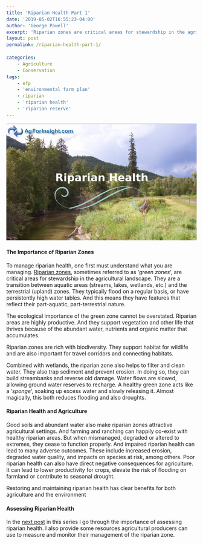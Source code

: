 ```yaml
---
title: 'Riparian Health Part 1'
date: '2019-05-02T16:55:23-04:00'
author: 'George Powell'
excerpt: 'Riparian zones are critical areas for stewardship in the agricultural landscape. Their ecological importance cannot be overstated. Farming and ranching can happily co-exist with healthy riparian areas. But when mismanaged they can cease to function properly. And impaired riparian health can lead to many adverse outcomes.'
layout: post
permalink: /riparian-health-part-1/

categories:
    - Agriculture
    - Conservation
tags:
    - efp
    - 'environmental farm plan'
    - riparian
    - 'riparian health'
    - 'riparian reserve'
---
```

![Riparian Health](/assets/images/RiparianHealth1-768x469.jpg)

#### The Importance of Riparian Zones

To manage riparian health, one first must understand what you are managing. [Riparian zones](https://en.wikipedia.org/wiki/Riparian_zone), sometimes referred to as ‘*green zones*‘, are critical areas for stewardship in the agricultural landscape. They are a transition between aquatic areas (streams, lakes, wetlands, etc.) and the terrestrial (upland) zones. They typically flood on a regular basis, or have persistently high water tables. And this means they have features that reflect their part-aquatic, part-terrestrial nature.

The ecological importance of the green zone cannot be overstated. Riparian areas are highly productive. And they support vegetation and other life that thrives because of the abundant water, nutrients and organic matter that accumulates.

Riparian zones are rich with biodiversity. They support habitat for wildlife and are also important for travel corridors and connecting habitats.

Combined with wetlands, the riparian zone also helps to filter and clean water. They also trap sediment and prevent erosion. In doing so, they can build streambanks and reverse old damage. Water flows are slowed, allowing ground water reserves to recharge. A healthy green zone acts like a ‘*sponge*‘, soaking up excess water and slowly releasing it. Almost magically, this both reduces flooding and also droughts.

#### Riparian Health and Agriculture

Good soils and abundant water also make riparian zones attractive agricultural settings. And farming and ranching can happily co-exist with healthy riparian areas. But when mismanaged, degraded or altered to extremes, they cease to function properly. And impaired riparian health can lead to many adverse outcomes. These include increased erosion, degraded water quality, and impacts on species at risk, among others. Poor riparian health can also have direct negative consequences for agriculture. It can lead to lower productivity for crops, elevate the risk of flooding on farmland or contribute to seasonal drought.

Restoring and maintaining riparian health has clear benefits for both agriculture and the environment

#### Assessing Riparian Health

In the [next post](https://agforinsight.com/riparian-health-part-2/) in this series I go through the importance of assessing riparian health. I also provide some resources agricultural producers can use to measure and monitor their management of the riparian zone.
